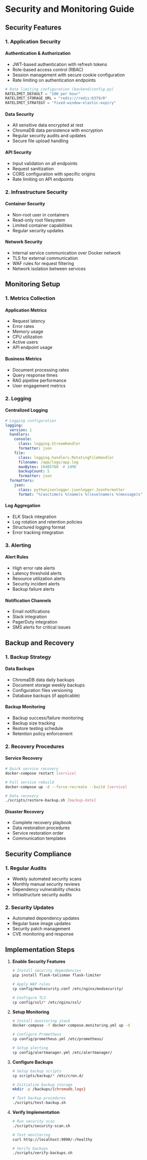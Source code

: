 # Security and Monitoring Guide

## Security Features

### 1. Application Security

#### Authentication & Authorization
- JWT-based authentication with refresh tokens
- Role-based access control (RBAC)
- Session management with secure cookie configuration
- Rate limiting on authentication endpoints

```python
# Rate limiting configuration (backend/config.py)
RATELIMIT_DEFAULT = "100 per hour"
RATELIMIT_STORAGE_URL = "redis://redis:6379/0"
RATELIMIT_STRATEGY = "fixed-window-elastic-expiry"
```

#### Data Security
- All sensitive data encrypted at rest
- ChromaDB data persistence with encryption
- Regular security audits and updates
- Secure file upload handling

#### API Security
- Input validation on all endpoints
- Request sanitization
- CORS configuration with specific origins
- Rate limiting on API endpoints

### 2. Infrastructure Security

#### Container Security
- Non-root user in containers
- Read-only root filesystem
- Limited container capabilities
- Regular security updates

#### Network Security
- Internal service communication over Docker network
- TLS for external communication
- WAF rules for request filtering
- Network isolation between services

## Monitoring Setup

### 1. Metrics Collection

#### Application Metrics
- Request latency
- Error rates
- Memory usage
- CPU utilization
- Active users
- API endpoint usage

#### Business Metrics
- Document processing rates
- Query response times
- RAG pipeline performance
- User engagement metrics

### 2. Logging

#### Centralized Logging
```yaml
# Logging configuration
logging:
  version: 1
  handlers:
    console:
      class: logging.StreamHandler
      formatter: json
    file:
      class: logging.handlers.RotatingFileHandler
      filename: /app/logs/app.log
      maxBytes: 10485760  # 10MB
      backupCount: 5
      formatter: json
  formatters:
    json:
      class: pythonjsonlogger.jsonlogger.JsonFormatter
      format: "%(asctime)s %(name)s %(levelname)s %(message)s"
```

#### Log Aggregation
- ELK Stack integration
- Log rotation and retention policies
- Structured logging format
- Error tracking integration

### 3. Alerting

#### Alert Rules
- High error rate alerts
- Latency threshold alerts
- Resource utilization alerts
- Security incident alerts
- Backup failure alerts

#### Notification Channels
- Email notifications
- Slack integration
- PagerDuty integration
- SMS alerts for critical issues

## Backup and Recovery

### 1. Backup Strategy

#### Data Backups
- ChromaDB data daily backups
- Document storage weekly backups
- Configuration files versioning
- Database backups (if applicable)

#### Backup Monitoring
- Backup success/failure monitoring
- Backup size tracking
- Restore testing schedule
- Retention policy enforcement

### 2. Recovery Procedures

#### Service Recovery
```bash
# Quick service recovery
docker-compose restart [service]

# Full service rebuild
docker-compose up -d --force-recreate --build [service]

# Data recovery
./scripts/restore-backup.sh [backup-date]
```

#### Disaster Recovery
- Complete recovery playbook
- Data restoration procedures
- Service restoration order
- Communication templates

## Security Compliance

### 1. Regular Audits
- Weekly automated security scans
- Monthly manual security reviews
- Dependency vulnerability checks
- Infrastructure security audits

### 2. Security Updates
- Automated dependency updates
- Regular base image updates
- Security patch management
- CVE monitoring and response

## Implementation Steps

1. **Enable Security Features**
   ```bash
   # Install security dependencies
   pip install flask-talisman flask-limiter

   # Apply WAF rules
   cp config/modsecurity.conf /etc/nginx/modsecurity/
   
   # Configure TLS
   cp config/ssl/* /etc/nginx/ssl/
   ```

2. **Setup Monitoring**
   ```bash
   # Install monitoring stack
   docker-compose -f docker-compose.monitoring.yml up -d

   # Configure Prometheus
   cp config/prometheus.yml /etc/prometheus/

   # Setup alerting
   cp config/alertmanager.yml /etc/alertmanager/
   ```

3. **Configure Backups**
   ```bash
   # Setup backup scripts
   cp scripts/backup/* /etc/cron.d/
   
   # Initialize backup storage
   mkdir -p /backups/{chromadb,logs}
   
   # Test backup procedures
   ./scripts/test-backup.sh
   ```

4. **Verify Implementation**
   ```bash
   # Run security scan
   ./scripts/security-scan.sh
   
   # Test monitoring
   curl http://localhost:9090/-/healthy
   
   # Verify backups
   ./scripts/verify-backups.sh
   ```